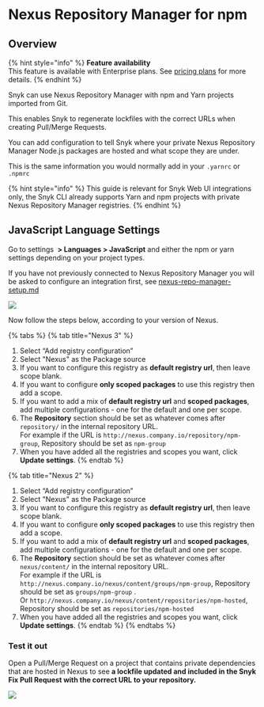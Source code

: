 # Nexus Repository Manager for npm

## O**verview**

{% hint style="info" %}
**Feature availability**\
This feature is available with Enterprise plans. See [pricing plans](https://snyk.io/plans/) for more details.
{% endhint %}

Snyk can use Nexus Repository Manager with npm and Yarn projects imported from Git.

This enables Snyk to regenerate lockfiles with the correct URLs when creating Pull/Merge Requests.

You can add configuration to tell Snyk where your private Nexus Repository Manager Node.js packages are hosted and what scope they are under.

This is the same information you would normally add in your `.yarnrc` or `.npmrc`

{% hint style="info" %}
This guide is relevant for Snyk Web UI integrations only, the Snyk CLI already supports Yarn and npm projects with private Nexus Repository Manager registries.
{% endhint %}

## JavaScript Language Settings

Go to settings <img src="../../.gitbook/assets/cog_icon.png" alt="" data-size="line"> **> Languages > JavaScript** and either the npm or yarn settings depending on your project types.

If you have not previously connected to Nexus Repository Manager you will be asked to configure an integration first, see [nexus-repo-manager-setup.md](nexus-repo-manager-setup.md "mention")

![](<../../.gitbook/assets/Screenshot 2022-07-15 at 14.18.43.png>)

Now follow the steps below, according to your version of Nexus.

{% tabs %}
{% tab title="Nexus 3" %}
1. Select “Add registry configuration”
2. Select "Nexus" as the Package source
3. If you want to configure this registry as **default registry url**, then leave scope blank.
4. If you want to configure **only scoped packages** to use this registry then add a scope.
5. If you want to add a mix of **default registry url** and **scoped packages**, add multiple configurations - one for the default and one per scope.
6. The **Repository** section should be set as whatever comes after `repository/` in the internal repository URL.\
   For example if the URL is `http://nexus.company.io/repository/npm-group`, Repository should be set as `npm-group`
7. When you have added all the registries and scopes you want, click **Update settings**.
{% endtab %}

{% tab title="Nexus 2" %}
1. Select “Add registry configuration”
2. Select "Nexus" as the Package source
3. If you want to configure this registry as **default registry url**, then leave scope blank.
4. If you want to configure **only scoped packages** to use this registry then add a scope.
5. If you want to add a mix of **default registry url** and **scoped packages**, add multiple configurations - one for the default and one per scope.
6. The **Repository** section should be set as whatever comes after `nexus/content/` in the internal repository URL.\
   For example if the URL is `http://nexus.company.io/nexus/content/groups/npm-group`, Repository should be set as `groups/npm-group` .\
   Or `http://nexus.company.io/nexus/content/repositories/npm-hosted`, Repository should be set as `repositories/npm-hosted`
7. When you have added all the registries and scopes you want, click **Update settings**.
{% endtab %}
{% endtabs %}

### Test it out

Open a Pull/Merge Request on a project that contains private dependencies that are hosted in Nexus to see **a lockfile updated and included in the Snyk Fix Pull Request with the correct URL to your repository.**

![](<../../.gitbook/assets/Screenshot 2022-07-15 at 14.22.59.png>)
